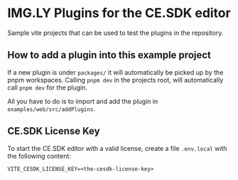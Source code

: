 # IMG.LY Plugins for the CE.SDK editor

Sample vite projects that can be used to test the plugins in the repository.

## How to add a plugin into this example project

If a new plugin is under `packages/` it will automatically be picked up
by the pnpm workspaces. Calling `pnpm dev` in the projects root, will automatically
call `pnpm dev` for the plugin.

All you have to do is to import and add the plugin in `examples/web/src/addPlugins`.

## CE.SDK License Key

To start the CE.SDK editor with a valid license, create a file `.env.local` with
the following content:

```
VITE_CESDK_LICENSE_KEY=<the-cesdk-license-key>
```
